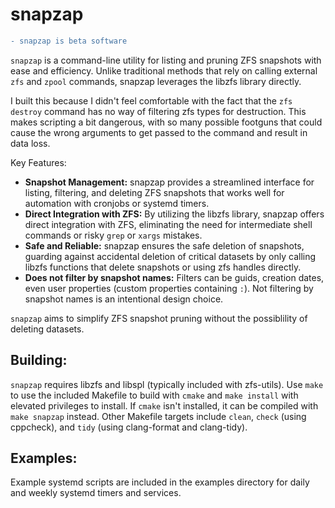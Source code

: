 # snapzap

```diff
- snapzap is beta software
```

`snapzap` is a command-line utility for listing and pruning ZFS snapshots with ease and efficiency. Unlike traditional methods that rely on calling external `zfs` and `zpool` commands, snapzap leverages the libzfs library directly.

I built this because I didn't feel comfortable with the fact that the `zfs destroy` command has no way of filtering zfs types for destruction. This makes scripting a bit dangerous, with so many possible footguns that could cause the wrong arguments to get passed to the command and result in data loss.

Key Features:
- **Snapshot Management:** snapzap provides a streamlined interface for listing, filtering, and deleting ZFS snapshots that works well for automation with cronjobs or systemd timers.
- **Direct Integration with ZFS:** By utilizing the libzfs library, snapzap offers direct integration with ZFS, eliminating the need for intermediate shell commands or risky `grep` or `xargs` mistakes.
- **Safe and Reliable:** snapzap ensures the safe deletion of snapshots, guarding against accidental deletion of critical datasets by only calling libzfs functions that delete snapshots or using zfs handles directly.
- **Does not filter by snapshot names:** Filters can be guids, creation dates, even user properties (custom properties containing `:`). Not filtering by snapshot names is an intentional design choice.

`snapzap` aims to simplify ZFS snapshot pruning without the possiblility of deleting datasets.

## Building:

`snapzap` requires libzfs and libspl (typically included with zfs-utils). Use `make` to use the included Makefile to build with `cmake` and `make install` with elevated privileges to install. If `cmake` isn't installed, it can be compiled with `make snapzap` instead.
Other Makefile targets include `clean`, `check` (using cppcheck), and `tidy` (using clang-format and clang-tidy).

## Examples:

Example systemd scripts are included in the examples directory for daily and weekly systemd timers and services.

